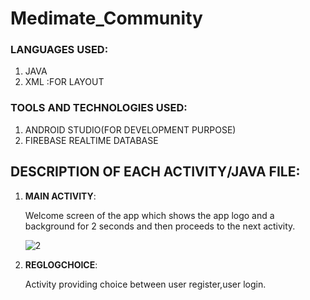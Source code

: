 # Medimate_Community

### LANGUAGES USED:
 1. JAVA
 2. XML :FOR LAYOUT

### TOOLS AND TECHNOLOGIES USED:
 1. ANDROID STUDIO(FOR DEVELOPMENT PURPOSE)
 2. FIREBASE REALTIME DATABASE

## DESCRIPTION OF EACH ACTIVITY/JAVA FILE:
1. **MAIN ACTIVITY**:

   Welcome screen of the app which shows the app logo and a background for 2 seconds and then proceeds to the next activity.

   ![2](https://user-images.githubusercontent.com/83163103/115993043-747bc500-a5ee-11eb-9763-bcbb308248a1.jpeg)
   
2. **REGLOGCHOICE**:

   Activity providing choice between user register,user login.

